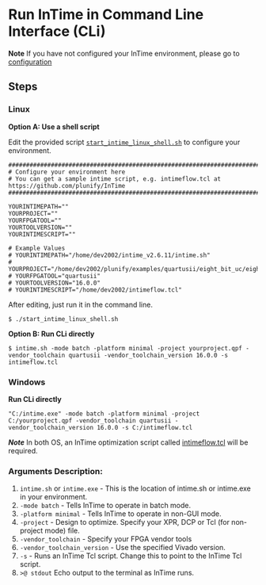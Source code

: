 # Run InTime in Command Line Interface (CLi)

**Note** If you have not configured your InTime environment, please go to [configuration](../intime/configuration/)

## Steps

### Linux

**Option A: Use a shell script**

Edit the provided script [`start_intime_linux_shell.sh`](cli/start_intime_linux_shell.sh) to configure your environment.

```shell-script
###############################################################################################
# Configure your environment here
# You can get a sample intime script, e.g. intimeflow.tcl at https://github.com/plunify/InTime
###############################################################################################

YOURINTIMEPATH=""
YOURPROJECT=""
YOURFPGATOOL=""
YOURTOOLVERSION=""
YOURINTIMESCRIPT=""

# Example Values
# YOURINTIMEPATH="/home/dev2002/intime_v2.6.11/intime.sh"
# YOURPROJECT="/home/dev2002/plunify/examples/quartusii/eight_bit_uc/eight_bit_uc.qpf"
# YOURFPGATOOL="quartusii"
# YOURTOOLVERSION="16.0.0"
# YOURINTIMESCRIPT="/home/dev2002/intimeflow.tcl"
```

After editing, just run it in the command line.
```console
$ ./start_intime_linux_shell.sh
```

**Option B: Run CLi directly**

```console
$ intime.sh -mode batch -platform minimal -project yourproject.qpf -vendor_toolchain quartusii -vendor_toolchain_version 16.0.0 -s intimeflow.tcl
```

### Windows

**Run CLi directly**
```console
"C:/intime.exe" -mode batch -platform minimal -project C:/yourproject.qpf -vendor_toolchain quartusii -vendor_toolchain_version 16.0.0 -s C:/intimeflow.tcl
```

**_Note_** In both OS, an InTime optimization script called [intimeflow.tcl](../intime/intimeflow.tcl) will be required.

### Arguments Description:
1. `intime.sh` or `intime.exe` - This is the location of intime.sh or intime.exe in your environment.
2. `-mode batch` - Tells InTime to operate in batch mode.
3. `-platform minimal` - Tells InTime to operate in non-GUI mode.
4. `-project` - Design to optimize. Specify your XPR, DCP or Tcl (for non-project mode) file.
5. `-vendor_toolchain` - Specify your FPGA vendor tools 
6. `-vendor_toolchain_version` - Use the specified Vivado version.
7. `-s` - Runs an InTime Tcl script. Change this to point to the InTime Tcl script.
8. `>@ stdout` Echo output to the terminal as InTime runs.


